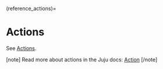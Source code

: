 (reference_actions)=

# Actions

See [Actions](https://charmhub.io/wordpress-k8s/actions).

[note]
Read more about actions in the Juju docs: [Action](https://canonical-juju.readthedocs-hosted.com/en/3.6/user/reference/action/)
[/note]